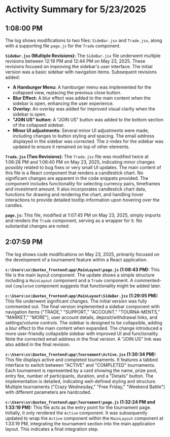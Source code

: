 # Activity Summary for 5/23/2025

## 1:08:00 PM
The log shows modifications to two files: `SideBar.jsx` and `Trade.jsx`, along with a supporting file `page.js` for the `Trade` component.

**`SideBar.jsx` (Multiple Revisions):**  The `SideBar.jsx` file underwent multiple revisions between 12:19 PM and 12:44 PM on May 23, 2025.  These revisions focused on improving the sidebar's user interface.  The initial version was a basic sidebar with navigation items. Subsequent revisions added:

* **A Hamburger Menu:** A hamburger menu was implemented for the collapsed view, replacing the previous close button.
* **Blur Effect:** A blur effect was added to the main content when the sidebar is open, enhancing the user experience.
* **Overlay:** An overlay was added for improved visual clarity when the sidebar is open.
* **"JOIN US" button:**  A "JOIN US" button was added to the bottom section of the collapsed sidebar.
* **Minor UI adjustments:** Several minor UI adjustments were made, including changes to button styling and spacing. The email address displayed in the sidebar was corrected. The z-index for the sidebar was updated to ensure it remained on top of other elements.

**`Trade.jsx` (Two Revisions):** The `Trade.jsx` file was modified twice at 1:06:28 PM and 1:06:40 PM on May 23, 2025, indicating minor changes possibly related to bug fixes or very small UI updates. The main content of this file is a React component that renders a candlestick chart.  No significant changes are apparent in the code snippets provided.  The component includes functionality for selecting currency pairs, timeframes and investment amount.  It also incorporates candlestick chart data, functions for drawing and rendering the chart, and handling hover interactions to provide detailed tooltip information upon hovering over the candles.


**`page.js`:** This file, modified at 1:07:45 PM on May 23, 2025, simply imports and renders the `Trade` component, serving as a wrapper for it.  No substantial changes are noted.


## 2:07:59 PM
The log shows code modifications on May 23, 2025, primarily focused on the development of a tournament feature within a React application.

**`c:\Users\ss\Quotex_frontend\app\MainLayout\page.js` (1:08:43 PM):** This file is the main layout component.  The update shows a simple structure including a `MainLayout` component and a `Trade` component. A commented-out `Completed` component suggests that functionality might be added later.

**`c:\Users\ss\Quotex_frontend\app\MainLayout\SideBar.jsx` (1:29:05 PM):**  This file underwent significant changes.  The initial version was fully commented out. The final version implemented a sidebar component with navigation items ("TRADE," "SUPPORT," "ACCOUNT," "TOURNA-MENTS," "MARKET," "MORE"), user account details, deposit/withdrawal links, and settings/volume controls.  The sidebar is designed to be collapsible, adding a blur effect to the main content when expanded. The change introduced a more user-friendly collapsible sidebar with improved UI and functionality.  Note the corrected email address in the final version.  A "JOIN US" link was also added in the final revision.


**`c:\Users\ss\Quotex_frontend\app\Tournament\Active.jsx` (1:30:34 PM):** This file displays active and completed tournaments.  It features a tabbed interface to switch between "ACTIVE" and "COMPLETED" tournaments.  Each tournament is represented by a card showing the name, prize pool, entry fee, number of participants, duration, and a "Details" button.  The implementation is detailed, indicating well-defined styling and structure.  Multiple tournaments ("Crazy Wednesday," "Free Friday," "Weekend Battle") with different parameters are hardcoded.

**`c:\Users\ss\Quotex_frontend\app\Tournament\page.js` (1:32:24 PM and 1:33:19 PM):**  This file acts as the entry point for the tournament page.  Initially, it only rendered the `Active` component. It was subsequently updated to wrap the `Active` component within the `MainLayout` component at 1:33:19 PM, integrating the tournament section into the main application layout.  This indicates a final integration step.
